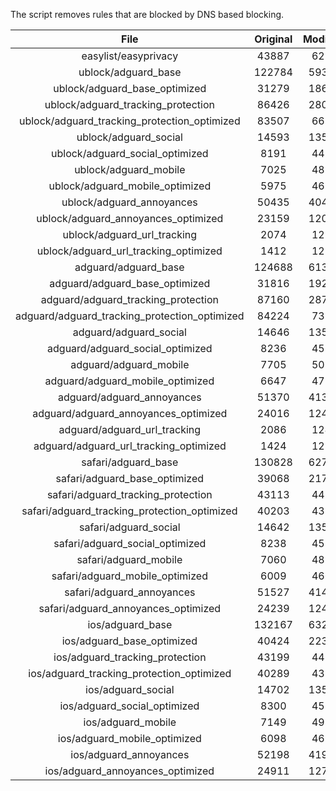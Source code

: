 The script removes rules that are blocked by DNS based blocking.


| File | Original | Modified |
|:----:|:-----:|:-----:|
| easylist/easyprivacy | 43887 | 6219 |
| ublock/adguard_base | 122784 | 59336 |
| ublock/adguard_base_optimized | 31279 | 18685 |
| ublock/adguard_tracking_protection | 86426 | 28028 |
| ublock/adguard_tracking_protection_optimized | 83507 | 6680 |
| ublock/adguard_social | 14593 | 13516 |
| ublock/adguard_social_optimized | 8191 | 4489 |
| ublock/adguard_mobile | 7025 | 4856 |
| ublock/adguard_mobile_optimized | 5975 | 4629 |
| ublock/adguard_annoyances | 50435 | 40476 |
| ublock/adguard_annoyances_optimized | 23159 | 12016 |
| ublock/adguard_url_tracking | 2074 | 1232 |
| ublock/adguard_url_tracking_optimized | 1412 | 1227 |
| adguard/adguard_base | 124688 | 61341 |
| adguard/adguard_base_optimized | 31816 | 19261 |
| adguard/adguard_tracking_protection | 87160 | 28711 |
| adguard/adguard_tracking_protection_optimized | 84224 | 7321 |
| adguard/adguard_social | 14646 | 13577 |
| adguard/adguard_social_optimized | 8236 | 4533 |
| adguard/adguard_mobile | 7705 | 5036 |
| adguard/adguard_mobile_optimized | 6647 | 4798 |
| adguard/adguard_annoyances | 51370 | 41334 |
| adguard/adguard_annoyances_optimized | 24016 | 12400 |
| adguard/adguard_url_tracking | 2086 | 1242 |
| adguard/adguard_url_tracking_optimized | 1424 | 1237 |
| safari/adguard_base | 130828 | 62777 |
| safari/adguard_base_optimized | 39068 | 21796 |
| safari/adguard_tracking_protection | 43113 | 4474 |
| safari/adguard_tracking_protection_optimized | 40203 | 4381 |
| safari/adguard_social | 14642 | 13567 |
| safari/adguard_social_optimized | 8238 | 4523 |
| safari/adguard_mobile | 7060 | 4898 |
| safari/adguard_mobile_optimized | 6009 | 4661 |
| safari/adguard_annoyances | 51527 | 41423 |
| safari/adguard_annoyances_optimized | 24239 | 12467 |
| ios/adguard_base | 132167 | 63294 |
| ios/adguard_base_optimized | 40424 | 22315 |
| ios/adguard_tracking_protection | 43199 | 4482 |
| ios/adguard_tracking_protection_optimized | 40289 | 4389 |
| ios/adguard_social | 14702 | 13599 |
| ios/adguard_social_optimized | 8300 | 4537 |
| ios/adguard_mobile | 7149 | 4937 |
| ios/adguard_mobile_optimized | 6098 | 4697 |
| ios/adguard_annoyances | 52198 | 41990 |
| ios/adguard_annoyances_optimized | 24911 | 12749 |